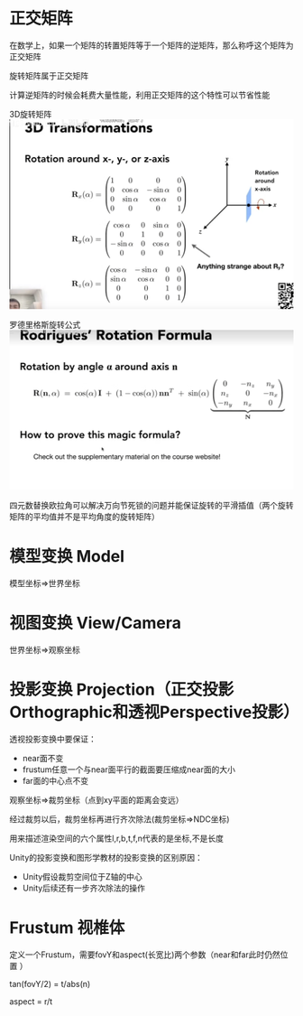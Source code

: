 # 正交矩阵

在数学上，如果一个矩阵的转置矩阵等于一个矩阵的逆矩阵，那么称呼这个矩阵为正交矩阵

旋转矩阵属于正交矩阵

计算逆矩阵的时候会耗费大量性能，利用正交矩阵的这个特性可以节省性能

3D旋转矩阵
![图片](./Image/04_01.png)

罗德里格斯旋转公式
![图片](./Image/04_02.png)

四元数替换欧拉角可以解决万向节死锁的问题并能保证旋转的平滑插值（两个旋转矩阵的平均值并不是平均角度的旋转矩阵）

# 模型变换 Model

模型坐标=>世界坐标

# 视图变换 View/Camera

世界坐标=>观察坐标

# 投影变换 Projection（正交投影Orthographic和透视Perspective投影）

透视投影变换中要保证：
- near面不变
- frustum任意一个与near面平行的截面要压缩成near面的大小
- far面的中心点不变

观察坐标=>裁剪坐标（点到xy平面的距离会变远）

经过裁剪以后，裁剪坐标再进行齐次除法(裁剪坐标=>NDC坐标)

用来描述渲染空间的六个属性l,r,b,t,f,n代表的是坐标,不是长度

Unity的投影变换和图形学教材的投影变换的区别原因：
- Unity假设裁剪空间位于Z轴的中心
- Unity后续还有一步齐次除法的操作
# Frustum 视椎体

定义一个Frustum，需要fovY和aspect(长宽比)两个参数（near和far此时仍然位置 ）

tan(fovY/2) = t/abs(n)

aspect = r/t